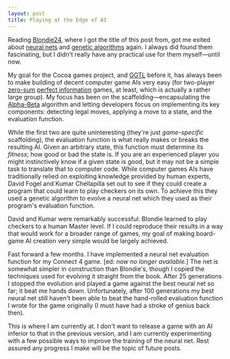 ```yaml
---
layout: post
title: Playing at the Edge of AI
---
```


Reading [Blondie24](http://www.amazon.co.uk/dp/1558607838), where I got the title of this post from, got me exited about [neural nets](http://en.wikipedia.org/wiki/Neural_network) and [genetic algorithms](http://en.wikipedia.org/wiki/Genetic_algorithm) again. I always did found them fascinating, but I didn't really have any practical use for them myself&mdash;until now.

My goal for the Cocoa games project, and [GGTL](http://code.google.com/p/libggtl/) before it, has always been to make building of decent computer game AIs very easy (for two-player [zero-sum](http://en.wikipedia.org/wiki/Zero-sum_game) [perfect information](http://en.wikipedia.org/wiki/Perfect_information) games, at least, which is actually a rather large group). My focus has been on the scaffolding&mdash;encapsulating the [Alpha-Beta](http://en.wikipedia.org/wiki/Alpha-beta_pruning) algorithm and letting developers focus on implementing its key components: detecting legal moves, applying a move to a state, and the evaluation function.

While the first two are quite uninteresting (they're just *game-specific* scaffolding), the evaluation function is what really makes or breaks the resulting AI. Given an arbitrary state, this function must determine its *fitness*; how good or bad the state is. If you are an experienced player you might instinctively know if a given state is good, but it may not be a simple task to translate that to computer code. While computer games AIs have traditionally relied on exploiting knowledge provided by human experts, David Fogel and Kumar Chellapilla set out to see if they could create a program that could learn to play checkers on its own. To achieve this they used a genetic algorithm to evolve a neural net which they used as their program's evaluation function.

David and Kumar were remarkably successful: Blondie learned to play checkers to a human Master level. If I could reproduce their results in a way that would work for a broader range of games, my goal of making board-game AI creation very simple would be largely achieved.

Fast forward a few months. I have implemented a neural net evaluation function for my Connect 4 game. \[ed: *now no longer available.*] The net is somewhat simpler in construction than Blondie's, though I copied the techniques used for evolving it straight from the book. After 25 generations I stopped the evolution and played a game against the best neural net so far; it beat me hands down. Unfortunately, after 100 generations my best neural net still haven't been able to beat the hand-rolled evaluation function I wrote for the game originally (I must have had a stroke of genius back then).

This is where I am currently at. I don't want to release a game with an AI inferior to that in the previous version, and I am currently experimenting with a few possible ways to improve the training of the neural net. Rest assured any progress I make will be the topic of future posts.
